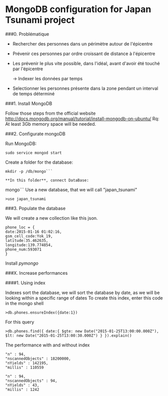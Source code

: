 # MongoDB configuration for Japan Tsunami project


###0. Problématique

* Rechercher des personnes dans un périmètre autour de l'épicentre
* Prévenir ces personnes par ordre croissant de distance à l'épicentre
* Les prévenir le plus vite possible, dans l'idéal, avant d'avoir été touché par l'épicentre

  -> Indexer les données par temps

* Selectionner les personnes présente dans la zone pendant un interval de temps déterminé


###1. Install MongoDB

Follow those steps from the official website http://docs.mongodb.org/manual/tutorial/install-mongodb-on-ubuntu/
Rq: At least 3Gb memory space will be needed.

###2. Configurate mongoDB

Run MongoDB:
```
sudo service mongod start
```
Create a folder for the database:
```
mkdir -p /db/mongo```

**In this folder**, connect DataBase:
```
mongo```
Use a new database, that we will call "japan_tsunami"
```
>use japan_tsunami
```


###3. Populate the database

We will create a new collection like this json.
```
phone_loc = {
date:2015-01-16 01:02:16,
gsm_cell_code:Yok_19,
latitude:35.462635,
longitude:139.774854,
phone_num:593071
}
```
Install _pymongo_


###X. Increase performances

####1. Using index

Indexes sort the database, we will sort the database by date, as we will be looking within a specific range of dates
To create this index, enter this code in the mongo shell
```
>db.phones.ensureIndex({date:1})
```

For this query
```
>db.phones.find({ date:{ $gte: new Date("2015-01-25T13:00:00.000Z"), $lt: new Date("2015-01-25T13:00:30.000Z") } }).explain()
```
The performance with and without index
```
"n" : 94,
"nscannedObjects" : 18200000,
"nYields" : 142195,
"millis" : 110559

"n" : 94,
"nscannedObjects" : 94,
"nYields" : 43,
"millis" : 1242
```
